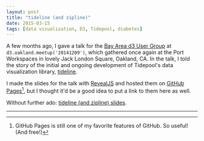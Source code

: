 ```yaml
---
layout: post
title: "tideline (and zipline)"
date: 2015-03-15
tags: [data visualization, D3, Tidepool, diabetes]
---
```


A few months ago, I gave a talk for the [Bay Area d3 User Group](http://www.meetup.com/Bay-Area-d3-User-Group/ 'Meetup.com: Bay Area d3 User Group') at `d3.oakland.meetup('20141209')`, which gathered once again at the Port Workspaces in lovely Jack London Square, Oakland, CA. In the talk, I told the story of the initial and ongoing development of Tidepool's data visualization library, [tideline](https://github.com/tidepool-org/tideline 'GitHub: tideline').

I made the slides for the talk with [RevealJS](http://lab.hakim.se/reveal-js/) and hosted them on [GitHub Pages](https://pages.github.com/)[^a], but I thought it'd be a good idea to put a link to them here as well.

Without further ado: [tideline (and zipline) slides](http://janabeck.com/d3-meetup-talk/#/).

* * * * *

[^a]: GitHub Pages is still one of my favorite features of GitHub. So useful! (And free!)